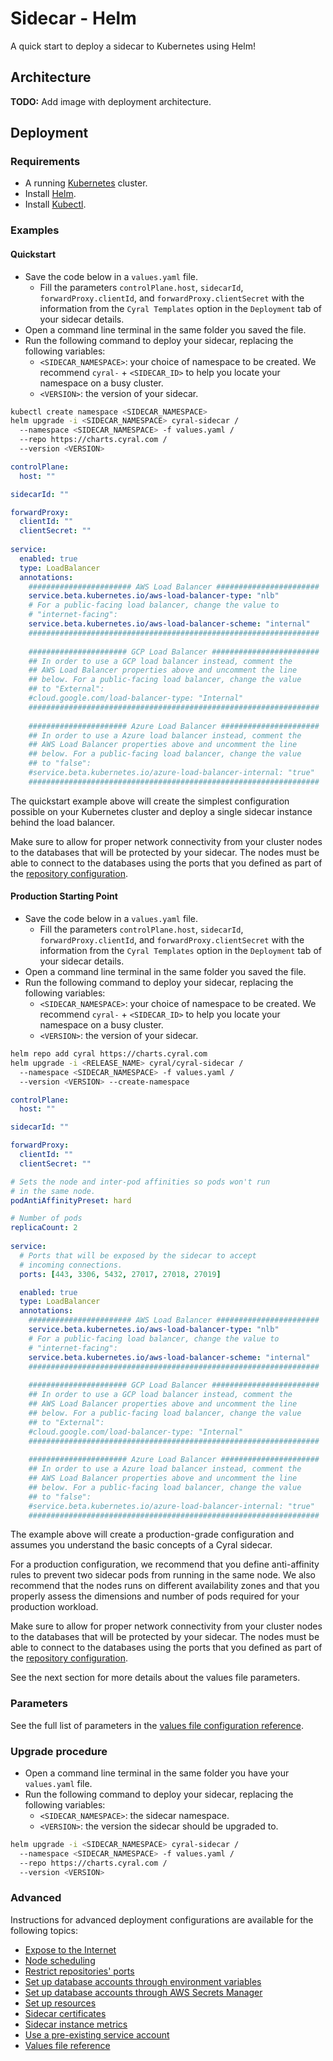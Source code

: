 # Sidecar - Helm

A quick start to deploy a sidecar to Kubernetes using Helm!

## Architecture

**TODO:** Add image with deployment architecture.

## Deployment

### Requirements

* A running [Kubernetes](https://kubernetes.io/) cluster.
* Install [Helm](https://helm.sh/docs/intro/install/).
* Install [Kubectl](https://kubernetes.io/docs/tasks/tools/#kubectl).

### Examples

#### Quickstart

* Save the code below in a `values.yaml` file.
    * Fill the parameters `controlPlane.host`, `sidecarId`, `forwardProxy.clientId`, 
    and `forwardProxy.clientSecret` with the information from the `Cyral Templates` option
    in the `Deployment` tab of your sidecar details.
* Open a command line terminal in the same folder you saved the file.
* Run the following command to deploy your sidecar, replacing the following variables:
    * `<SIDECAR_NAMESPACE>`: your choice of namespace to be created. We recommend `cyral-` + 
    `<SIDECAR_ID>` to help you locate your namespace on a busy cluster.
    * `<VERSION>`: the version of your sidecar.

```bash
kubectl create namespace <SIDECAR_NAMESPACE>
helm upgrade -i <SIDECAR_NAMESPACE> cyral-sidecar /
  --namespace <SIDECAR_NAMESPACE> -f values.yaml /
  --repo https://charts.cyral.com /
  --version <VERSION>
```

```yaml
controlPlane:
  host: ""

sidecarId: ""

forwardProxy:
  clientId: ""
  clientSecret: ""
​
service:
  enabled: true
  type: LoadBalancer
  annotations:
    ####################### AWS Load Balancer #######################
    service.beta.kubernetes.io/aws-load-balancer-type: "nlb"
    # For a public-facing load balancer, change the value to
    # "internet-facing":
    service.beta.kubernetes.io/aws-load-balancer-scheme: "internal"
    #################################################################
​
    ###################### GCP Load Balancer ########################
    ## In order to use a GCP load balancer instead, comment the
    ## AWS Load Balancer properties above and uncomment the line
    ## below. For a public-facing load balancer, change the value
    ## to "External":
    #cloud.google.com/load-balancer-type: "Internal"
    #################################################################
​
    ###################### Azure Load Balancer ######################
    ## In order to use a Azure load balancer instead, comment the
    ## AWS Load Balancer properties above and uncomment the line
    ## below. For a public-facing load balancer, change the value
    ## to "false":
    #service.beta.kubernetes.io/azure-load-balancer-internal: "true"
    #################################################################
```

The quickstart example above will create the simplest configuration possible on your Kubernetes cluster
and deploy a single sidecar instance behind the load balancer.

Make sure to allow for proper network connectivity from your cluster nodes 
to the databases that will be protected by your sidecar. The nodes must
be able to connect to the databases using the ports that you defined
as part of the [repository configuration](https://cyral.com/docs/manage-repositories/repo-track).

#### Production Starting Point


* Save the code below in a `values.yaml` file.
    * Fill the parameters `controlPlane.host`, `sidecarId`, `forwardProxy.clientId`, 
    and `forwardProxy.clientSecret` with the information from the `Cyral Templates` option
    in the `Deployment` tab of your sidecar details.
* Open a command line terminal in the same folder you saved the file.
* Run the following command to deploy your sidecar, replacing the following variables:
    * `<SIDECAR_NAMESPACE>`: your choice of namespace to be created. We recommend `cyral-` + 
    `<SIDECAR_ID>` to help you locate your namespace on a busy cluster.
    * `<VERSION>`: the version of your sidecar.

```bash
helm repo add cyral https://charts.cyral.com
helm upgrade -i <RELEASE_NAME> cyral/cyral-sidecar /
  --namespace <SIDECAR_NAMESPACE> -f values.yaml /
  --version <VERSION> --create-namespace
```

```yaml
controlPlane:
  host: ""

sidecarId: ""

forwardProxy:
  clientId: ""
  clientSecret: ""

# Sets the node and inter-pod affinities so pods won't run
# in the same node.
podAntiAffinityPreset: hard

# Number of pods
replicaCount: 2
​
service:
  # Ports that will be exposed by the sidecar to accept 
  # incoming connections.
  ports: [443, 3306, 5432, 27017, 27018, 27019]

  enabled: true
  type: LoadBalancer
  annotations:
    ####################### AWS Load Balancer #######################
    service.beta.kubernetes.io/aws-load-balancer-type: "nlb"
    # For a public-facing load balancer, change the value to
    # "internet-facing":
    service.beta.kubernetes.io/aws-load-balancer-scheme: "internal"
    #################################################################
​
    ###################### GCP Load Balancer ########################
    ## In order to use a GCP load balancer instead, comment the
    ## AWS Load Balancer properties above and uncomment the line
    ## below. For a public-facing load balancer, change the value
    ## to "External":
    #cloud.google.com/load-balancer-type: "Internal"
    #################################################################
​
    ###################### Azure Load Balancer ######################
    ## In order to use a Azure load balancer instead, comment the
    ## AWS Load Balancer properties above and uncomment the line
    ## below. For a public-facing load balancer, change the value
    ## to "false":
    #service.beta.kubernetes.io/azure-load-balancer-internal: "true"
    #################################################################
```

The example above will create a production-grade configuration and assumes you understand
the basic concepts of a Cyral sidecar.

For a production configuration, we recommend that you define anti-affinity rules
to prevent two sidecar pods from running in the same node. We also recommend that
the nodes runs on different availability zones and that you properly assess the 
dimensions and number of pods required for your production workload.

Make sure to allow for proper network connectivity from your cluster nodes 
to the databases that will be protected by your sidecar. The nodes must
be able to connect to the databases using the ports that you defined
as part of the [repository configuration](https://cyral.com/docs/manage-repositories/repo-track).

See the next section for more details about the values file parameters.

### Parameters

See the full list of parameters in the [values file configuration reference](./docs/values-file.md).

### Upgrade procedure

* Open a command line terminal in the same folder you have your `values.yaml` file.
* Run the following command to deploy your sidecar, replacing the following variables:
    * `<SIDECAR_NAMESPACE>`: the sidecar namespace.
    * `<VERSION>`: the version the sidecar should be upgraded to.

```bash
helm upgrade -i <SIDECAR_NAMESPACE> cyral-sidecar /
  --namespace <SIDECAR_NAMESPACE> -f values.yaml /
  --repo https://charts.cyral.com /
  --version <VERSION>
```

### Advanced

Instructions for advanced deployment configurations are available for the following topics:

* [Expose to the Internet](./docs/public-load-balancer.md)
* [Node scheduling](./docs/node-scheduling.md)
* [Restrict repositories' ports](./docs/port-configuration.md)
* [Set up database accounts through environment variables](./docs/database-accounts/environment-variables.md)
* [Set up database accounts through AWS Secrets Manager](./docs/database-accounts/aws-secrets-manager.md)
* [Set up resources](./docs/resources.md)
* [Sidecar certificates](./docs/certificates.md)
* [Sidecar instance metrics](./docs/metrics.md)
* [Use a pre-existing service account](./docs/pre-existing-sa.md)
* [Values file reference](./docs/values-file.md)
